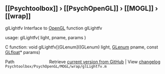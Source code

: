 ## [[Psychtoolbox]] &#8250; [[PsychOpenGL]] &#8250; [[MOGL]] &#8250; [[wrap]]

glLightfv  Interface to [OpenGL](OpenGL) function glLightfv  
  
usage:  glLightfv( light, pname, params )  
  
C function:  void glLightfv[(GLenum]((GLenum) light, [GLenum](GLenum) pname, const [GLfloat](GLfloat)\* params)  




<div class="code_header" style="text-align:right;">
  <span style="float:left;">Path&nbsp;&nbsp;</span> <span class="counter">Retrieve <a href=
  "https://raw.github.com/Psychtoolbox-3/Psychtoolbox-3/beta/Psychtoolbox/PsychOpenGL/MOGL/wrap/glLightfv.m">current version from GitHub</a> | View <a href=
  "https://github.com/Psychtoolbox-3/Psychtoolbox-3/commits/beta/Psychtoolbox/PsychOpenGL/MOGL/wrap/glLightfv.m">changelog</a></span>
</div>
<div class="code">
  <code>Psychtoolbox/PsychOpenGL/MOGL/wrap/glLightfv.m</code>
</div>

